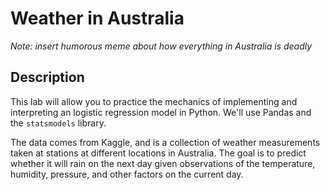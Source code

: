 # Weather in Australia

*Note: insert humorous meme about how everything in Australia is deadly*

## Description

This lab will allow you to practice the mechanics of implementing and interpreting an logistic regression model in Python. We'll use Pandas and the `statsmodels` library.

The data comes from Kaggle, and is a collection of weather measurements taken at stations at different locations in Australia. The goal is to predict whether it will rain on the next day given observations of the temperature, humidity, pressure, and other factors on the current day.

